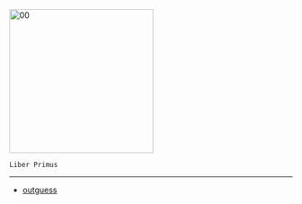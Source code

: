 <img src="https://github.com/iBotPeaches/cicada_3301/raw/master/liber_primus/00.jpg" width="256" alt="00">

```
Liber Primus
```

---

* [outguess](../../messages/2014/liber_primus/00.jpg.asc)
